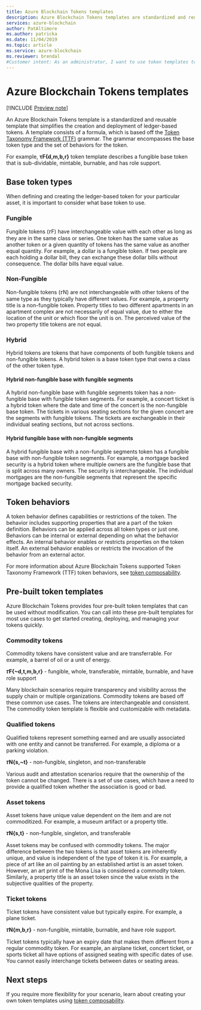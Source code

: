 ```yaml
---
title: Azure Blockchain Tokens templates
description: Azure Blockchain Tokens templates are standardized and reusable templates that simplify the creation and deployment of ledger-based tokens.
services: azure-blockchain
author: PatAltimore
ms.author: patricka
ms.date: 11/04/2019
ms.topic: article
ms.service: azure-blockchain
ms.reviewer: brendal
#Customer intent: As an administrator, I want to use token templates to define tokens for my blockchain solution.
---
```


# Azure Blockchain Tokens templates

[!INCLUDE [Preview note](./includes/preview.md)]

An Azure Blockchain Tokens template is a standardized and reusable template that simplifies the creation and deployment of ledger-based tokens. A template consists of a formula, which is based off the [Token Taxonomy Framework (TTF)](overview.md#token-taxonomy-framework) grammar. The grammar encompasses the base token type and the set of behaviors for the token.  

For example, **τϜ{d,m,b,r}** token template describes a fungible base token that is sub-dividable, mintable, burnable, and has role support.
  
## Base token types

When defining and creating the ledger-based token for your particular asset, it is important to consider what base token to use.

### Fungible

Fungible tokens (𝜏F) have interchangeable value with each other as long as they are in the same class or series. One token has the same value as another token or a given quantity of tokens has the same value as another equal quantity. For example, a dollar is a fungible token. If two people are each holding a dollar bill, they can exchange these dollar bills without consequence. The dollar bills have equal value. 

### Non-Fungible

Non-fungible tokens (𝜏N) are not interchangeable with other tokens of the same type as they typically have different values. For example, a property title is a non-fungible token. Property titles to two different apartments in an apartment complex are not necessarily of equal value, due to either the location of the unit or which floor the unit is on. The perceived value of the two property title tokens are not equal.

### Hybrid

Hybrid tokens are tokens that have components of both fungible tokens and non-fungible tokens. A hybrid token is a base token type that owns a class of the other token type.

#### Hybrid non-fungible base with fungible segments

A hybrid non-fungible base with fungible segments token has a non-fungible base with fungible token segments.
For example, a concert ticket is a hybrid token where the date and time of the concert is the non-fungible base token. The tickets in various seating sections for the given concert are the segments with fungible tokens. The tickets are exchangeable in their individual seating sections, but not across sections.

#### Hybrid fungible base with non-fungible segments

A hybrid fungible base with a non-fungible segments token has a fungible base with non-fungible token segments. For example, a mortgage backed security is a hybrid token where multiple owners are the fungible base that is split across many owners. The security is interchangeable. The individual mortgages are the non-fungible segments that represent the specific mortgage backed security.

## Token behaviors

A token behavior defines capabilities or restrictions of the token. The behavior includes supporting properties that are a part of the token definition. Behaviors can be applied across all token types or just one. Behaviors can be internal or external depending on what the behavior effects. An internal behavior enables or restricts properties on the token itself. An external behavior enables or restricts the invocation of the behavior from an external actor.

For more information about Azure Blockchain Tokens supported Token Taxonomy Framework (TTF) token behaviors, see [token composability](composability.md).

## Pre-built token templates

Azure Blockchain Tokens provides four pre-built token templates that can be used without modification. You can call into these pre-built templates for most use cases to get started creating, deploying, and managing your tokens quickly.

### Commodity tokens

Commodity tokens have consistent value and are transferrable. For example, a barrel of oil or a unit of energy.

**𝜏F{~d,t,m,b,r}** - fungible, whole, transferable, mintable, burnable, and have role support

Many blockchain scenarios require transparency and visibility across the supply chain or multiple organizations. Commodity tokens are based off these common use cases. The tokens are interchangeable and consistent. The commodity token template is flexible and customizable with metadata.

### Qualified tokens

Qualified tokens represent something earned and are usually associated with one entity and cannot be transferred. For example, a diploma or a parking violation.

**𝜏N{s,~t}** - non-fungible, singleton, and non-transferable

Various audit and attestation scenarios require that the ownership of the token cannot be changed. There is a set of use cases, which have a need to provide a qualified token whether the association is good or bad.

### Asset tokens

Asset tokens have unique value dependent on the item and are not commoditized. For example, a museum artifact or a property title.

**𝜏N{s,t}** - non-fungible, singleton, and transferable

Asset tokens may be confused with commodity tokens. The major difference between the two tokens is that asset tokens are inherently unique, and value is independent of the type of token it is. For example, a piece of art like an oil painting by an established artist is an asset token. However, an art print of the Mona Lisa is considered a commodity token. Similarly, a property title is an asset token since the value exists in the subjective qualities of the property.

### Ticket tokens

Ticket tokens have consistent value but typically expire. For example, a plane ticket.

**𝜏N{m,b,r}** - non-fungible, mintable, burnable, and have role support.

Ticket tokens typically have an expiry date that makes them different from a regular commodity token. For example, an airplane ticket, concert ticket, or sports ticket all have options of assigned seating with specific dates of use. You cannot easily interchange tickets between dates or seating areas.

## Next steps

If you require more flexibility for your scenario, learn about creating your own token templates using [token composability](composability.md).
